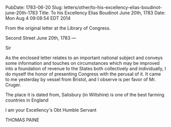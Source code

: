 PubDate: 1783-06-20
Slug: letters/other/to-his-excellency-elias-boudinot-june-20th-1783
Title: To his Excellency Elias Boudinot  June 20th, 1783
Date: Mon Aug  4 09:08:54 EDT 2014

   From the original letter at the Library of Congress.

   Second Street June 20th, 1783 &mdash; 
   
   Sir

   As the enclosed letter relates to an important national subject and
   conveys some information and touches on circumstances which may be
   improved into a foundation of revenue to the States both collectively and
   individually, I do myself the honor of presenting Congress with the
   perusal of it. It came to me yesterday by vessel from Bristol, and I
   observe is per favor of Mr. Cruger.

   The place it is dated from, Salisbury (in Wiltshire) is one of the best
   farming countries in England

   I am your Excellency's Obt Humble Servant

   THOMAS PAINE


